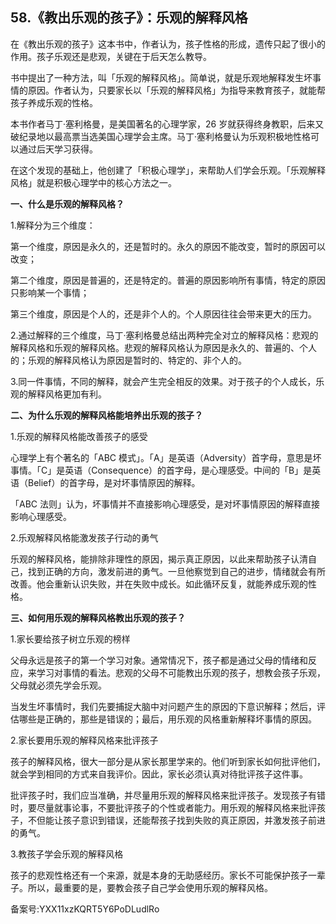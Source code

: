 ## 58.《教出乐观的孩子》：乐观的解释风格
在《教出乐观的孩子》这本书中，作者认为，孩子性格的形成，遗传只起了很小的作用。孩子乐观还是悲观，关键在于后天怎么教导。


书中提出了一种方法，叫「乐观的解释风格」。简单说，就是乐观地解释发生坏事情的原因。作者认为，只要家长以「乐观的解释风格」为指导来教育孩子，就能帮孩子养成乐观的性格。


本书作者马丁·塞利格曼，是美国著名的心理学家，26 岁就获得终身教职，后来又破纪录地以最高票当选美国心理学会主席。马丁·塞利格曼认为乐观积极地性格可以通过后天学习获得。


在这个发现的基础上，他创建了「积极心理学」，来帮助人们学会乐观。「乐观解释风格」就是积极心理学中的核心方法之一。


**一、什么是乐观的解释风格？**


1.解释分为三个维度：


第一个维度，原因是永久的，还是暂时的。永久的原因不能改变，暂时的原因可以改变；


第二个维度，原因是普遍的，还是特定的。普遍的原因影响所有事情，特定的原因只影响某一个事情；


第三个维度，原因是个人的，还是非个人的。个人原因往往会带来更大的压力。


2.通过解释的三个维度，马丁·塞利格曼总结出两种完全对立的解释风格：悲观的解释风格和乐观的解释风格。悲观的解释风格认为原因是永久的、普遍的、个人的；乐观的解释风格认为原因是暂时的、特定的、非个人的。


3.同一件事情，不同的解释，就会产生完全相反的效果。对于孩子的个人成长，乐观的解释风格更加有利。


**二、为什么乐观的解释风格能培养出乐观的孩子？**


1.乐观的解释风格能改善孩子的感受


心理学上有个著名的「ABC 模式」。「A」是英语（Adversity）首字母，意思是坏事情。「C」是英语（Consequence）的首字母，是心理感受。中间的「B」是英语（Belief）的首字母，是对坏事情原因的解释。


「ABC 法则」认为，坏事情并不直接影响心理感受，是对坏事情原因的解释直接影响心理感受。


2.乐观解释风格能激发孩子行动的勇气


乐观的解释风格，能排除非理性的原因，揭示真正原因，以此来帮助孩子认清自己，找到正确的方向，激发前进的勇气。一旦他察觉到自己的进步，情绪就会有所改善。他会重新认识失败，并在失败中成长。如此循环反复，就能养成乐观的性格。


**三、如何用乐观的解释风格教出乐观的孩子？**


1.家长要给孩子树立乐观的榜样


父母永远是孩子的第一个学习对象。通常情况下，孩子都是通过父母的情绪和反应，来学习对事情的看法。悲观的父母不可能教出乐观的孩子，想教会孩子乐观，父母就必须先学会乐观。


当发生坏事情时，我们先要捕捉大脑中对问题产生的原因的下意识解释；然后，评估哪些是正确的，那些是错误的；最后，用乐观的风格重新解释坏事情的原因。


2.家长要用乐观的解释风格来批评孩子


孩子的解释风格，很大一部分是从家长那里学来的。他们听到家长如何批评他们，就会学到相同的方式来自我评价。因此，家长必须认真对待批评孩子这件事。


批评孩子时，我们应当准确，并尽量用乐观的解释风格来批评孩子。发现孩子有错时，要尽量就事论事，不要批评孩子的个性或者能力。用乐观的解释风格来批评孩子，不但能让孩子意识到错误，还能帮孩子找到失败的真正原因，并激发孩子前进的勇气。


3.教孩子学会乐观的解释风格


孩子的悲观性格还有一个来源，就是本身的无助感经历。家长不可能保护孩子一辈子。所以，最重要的是，要教会孩子自己学会使用乐观的解释风格。


备案号:YXX11xzKQRT5Y6PoDLudlRo

